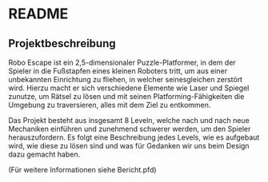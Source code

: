# README
## Projektbeschreibung
Robo Escape ist ein 2,5-dimensionaler Puzzle-Platformer, in dem der Spieler in die Fußstapfen eines
kleinen Roboters tritt, um aus einer unbekannten Einrichtung zu fliehen, in welcher seinesgleichen
zerstört wird. Hierzu macht er sich verschiedene Elemente wie Laser und Spiegel zunutze, um Rätsel
zu lösen und mit seinen Platforming-Fähigkeiten die Umgebung zu traversieren, alles mit dem Ziel zu
entkommen.

Das Projekt besteht aus insgesamt 8 Leveln, welche nach und nach neue Mechaniken einführen und
zunehmend schwerer werden, um den Spieler herauszufordern. Es folgt eine Beschreibung jedes
Levels, wie es aufgebaut wird, wie diese zu lösen sind und was für Gedanken wir uns beim Design dazu
gemacht haben.

(Für weitere Informationen siehe Bericht.pfd)